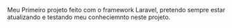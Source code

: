 Meu Primeiro projeto feito com o framework Laravel, pretendo sempre estar atualizando e testando meu conheciemnto neste projeto.
